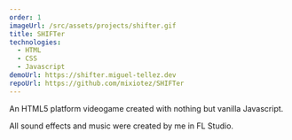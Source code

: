 ```yaml
---
order: 1
imageUrl: /src/assets/projects/shifter.gif
title: SHIFTer
technologies:
  - HTML
  - CSS
  - Javascript
demoUrl: https://shifter.miguel-tellez.dev
repoUrl: https://github.com/mixiotez/SHIFTer
---
```

An HTML5 platform videogame created with nothing but vanilla Javascript.

All sound effects and music were created by me in FL Studio.
